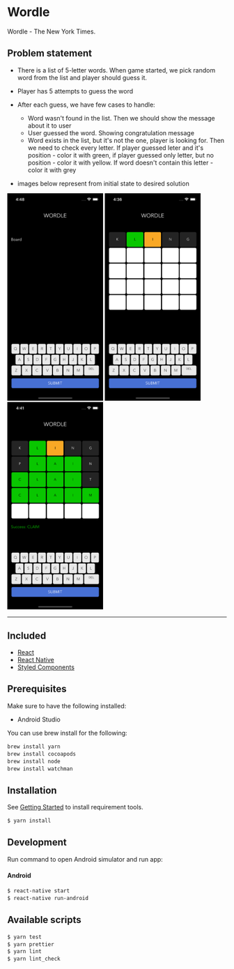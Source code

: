 # Wordle

Wordle - The New York Times.

## Problem statement

- There is a list of 5-letter words. When game started, we pick random word from the list and player should guess it.
- Player has 5 attempts to guess the word
- After each guess, we have few cases to handle:

  - Word wasn't found in the list. Then we should show the message about it to user
  - User guessed the word. Showing congratulation message
  - Word exists in the list, but it's not the one, player is looking for. Then we need to check every letter. If player guessed leter and it's position - color it with green, if player guessed only letter, but no position - color it with yellow. If word doesn't contain this letter - color it with grey

- images below represent from initial state to desired solution

<p float="left">
  <img src="./screenshots/step-1.png" width="220" title="hover text">
  <img src="./screenshots/step-2.png" width="220" title="hover text">
  <img src="./screenshots/step-3.png" width="220" title="hover text">
</p>

---

## Included

- [React](https://github.com/facebook/react)
- [React Native](https://github.com/facebook/react-native)
- [Styled Components](https://github.com/styled-components/styled-components)


## Prerequisites

Make sure to have the following installed:

- Android Studio

You can use brew install for the following:

```bash
brew install yarn
brew install cocoapods
brew install node
brew install watchman
```

## Installation

See [Getting Started](https://facebook.github.io/react-native/docs/getting-started.html) to install requirement tools.

```bash
$ yarn install
```

## Development

Run command to open Android simulator and run app:

#### Android

```bash
$ react-native start
$ react-native run-android
```

## Available scripts

```bash
$ yarn test
$ yarn prettier
$ yarn lint
$ yarn lint_check
```
